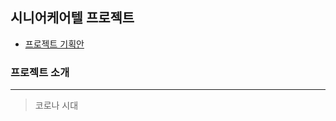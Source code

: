 ## 시니어케어텔 프로젝트

+ [프로젝트 기획안](https://docs.google.com/presentation/d/1hT5RbFu7LQ6UtObTGhJIHhM_8VSKvN_P/edit?usp=sharing&ouid=118035144117164784077&rtpof=true&sd=true)





### 프로젝트 소개
-----
> 코로나 시대
